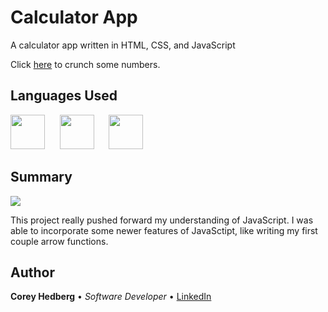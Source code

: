 # Calculator App

A calculator app written in HTML, CSS, and JavaScript

Click [here](https://coreyhedberg.github.io/calculator/) to crunch some numbers.

## Languages Used

<image src="media/html.svg" width="55">&nbsp; &nbsp; &nbsp; <image src="media/css.svg" width="55">&nbsp; &nbsp; &nbsp; <image src="media/js.svg" width="55">

## Summary

<image src="media/readme_screenshot.png">

This project really pushed forward my understanding of JavaScript. I was able to incorporate some newer features of JavaSctipt, like writing my first couple arrow functions.

## Author

**Corey Hedberg** &bull; _Software Developer_ &bull; [LinkedIn](https://www.linkedin.com/in/coreyhedberg/)
